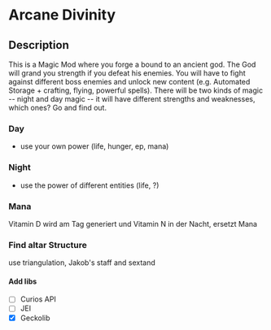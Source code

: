 # Arcane Divinity

Description
--
This is a Magic Mod where you forge a bound to an ancient god.
The God will grand you strength if you defeat his enemies. You will have to fight against different boss enemies and unlock new content (e.g. Automated Storage + crafting, flying, powerful spells).
There will be two kinds of magic -- night and day magic -- it will have different strengths and weaknesses, which ones? Go and find out. 

### Day
- use your own power (life, hunger, ep, mana) 

### Night
- use the power of different entities (life, ?)

### Mana
Vitamin D wird am Tag generiert und Vitamin N in der Nacht, ersetzt Mana

### Find altar Structure
use triangulation, Jakob's staff and sextand

#### Add libs
- [ ] Curios API
- [ ] JEI
- [x] Geckolib 
